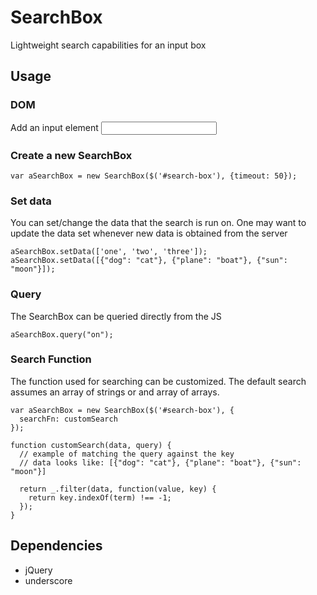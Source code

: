 # SearchBox
Lightweight search capabilities for an input box

## Usage
### DOM
Add an input element
    <input type="text" id="search-box">

### Create a new SearchBox
    var aSearchBox = new SearchBox($('#search-box'), {timeout: 50});

### Set data
You can set/change the data that the search is run on.
One may want to update the data set whenever new data is obtained from the server

    aSearchBox.setData(['one', 'two', 'three']);
    aSearchBox.setData([{"dog": "cat"}, {"plane": "boat"}, {"sun": "moon"}]);

### Query
The SearchBox can be queried directly from the JS

    aSearchBox.query("on");

### Search Function
The function used for searching can be customized.  The default search assumes an array of strings or and array of arrays.

    var aSearchBox = new SearchBox($('#search-box'), {
      searchFn: customSearch
    });

    function customSearch(data, query) {
      // example of matching the query against the key
      // data looks like: [{"dog": "cat"}, {"plane": "boat"}, {"sun": "moon"}]

      return _.filter(data, function(value, key) {
        return key.indexOf(term) !== -1;
      });
    }

## Dependencies
- jQuery
- underscore
